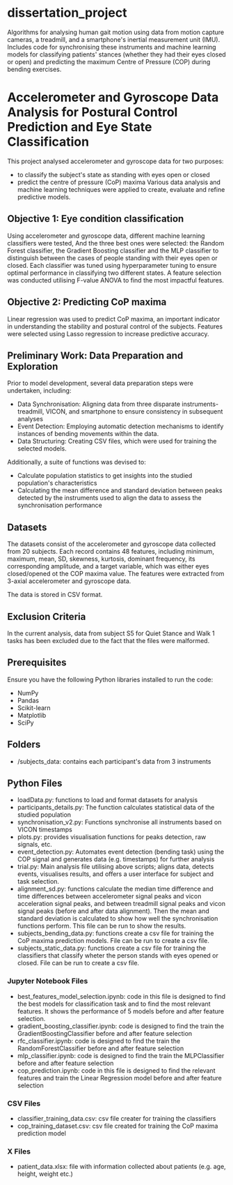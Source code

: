 # dissertation_project
Algorithms for analysing human gait motion using data from motion capture cameras, a treadmill, and a smartphone's inertial measurement unit (IMU). Includes code for synchronising these instruments and machine learning models for classifying patients' stances (whether they had their eyes closed or open) and predicting the maximum Centre of Pressure (COP) during bending exercises.


# Accelerometer and Gyroscope Data Analysis for Postural Control Prediction and Eye State Classification

This project analysed accelerometer and gyroscope data for two purposes: 
- to classify the subject's state as standing with eyes open or closed 
- predict the centre of pressure (CoP) maxima 
Various data analysis and machine learning techniques were applied to create, evaluate and refine predictive models. 

## Objective 1: Eye condition classification
Using accelerometer and gyroscope data, different machine learning classifiers were tested, And the three best ones were selected: the Random Forest classifier, the Gradient Boosting classifier and the MLP classifier to distinguish between the cases of people standing with their eyes open or closed. Each classifier was tuned using hyperparameter tuning to ensure optimal performance in classifying two different states. A  feature selection was conducted utilising F-value ANOVA to find the most impactful features.

## Objective 2: Predicting CoP maxima
Linear regression was used to predict CoP maxima, an important indicator in understanding the stability and postural control of the subjects. Features were selected using Lasso regression to increase predictive accuracy.

## Preliminary Work: Data Preparation and Exploration
Prior to model development, several data preparation steps were undertaken, including:
- Data Synchronisation: Aligning data from three disparate instruments- treadmill, VICON, and smartphone to ensure consistency in subsequent analyses
- Event Detection: Employing automatic detection mechanisms to identify instances of bending movements within the data.
- Data Structuring: Creating CSV files, which were used for training the selected models.

Additionally, a suite of functions was devised to:
- Calculate population statistics to get insights into the studied population's characteristics
- Calculating the mean difference and standard deviation between peaks detected by the instruments used to align the data to assess the synchronisation performance


## Datasets

The datasets consist of the accelerometer and gyroscope data collected from 20 subjects. Each record contains 48 features, including minimum, maximum, mean, SD, skewness, kurtosis, dominant frequency, its corresponding amplitude, and a target variable, which was either eyes closed/opened ot the COP maxima value. The features were extracted from 3-axial accelerometer and gyroscope data.

The data is stored in CSV format.

## Exclusion Criteria
In the current analysis, data from subject S5 for Quiet Stance and Walk 1 tasks has been excluded due to the fact that the files were malformed.

## Prerequisites
Ensure you have the following Python libraries installed to run the code:

- NumPy
- Pandas
- Scikit-learn
- Matplotlib
- SciPy

## Folders
- /subjects_data: contains each participant's data from 3 instruments
## Python Files
- loadData.py: functions to load and format datasets for analysis
- participants_details.py: The function calculates statistical data of the studied population
- synchronisation_v2.py: Functions synchronise all instruments based on VICON timestamps
- plots.py: provides visualisation functions for peaks detection, raw signals, etc.
- event_detection.py: Automates event detection (bending task) using the COP signal and generates data (e.g. timestamps) for further analysis
- trial.py: Main analysis file utilising above scripts; aligns data, detects events, visualises results, and offers a user interface for subject and task selection.
- alignment_sd.py: functions calculate the median time difference and time differences between accelerometer signal peaks and vicon acceleration signal peaks, and between treadmill signal peaks and vicon signal peaks (before and after data alignment). Then the mean and standard deviation is calculated to show how well the synchronisation functions perform. This file can be run to show the results.
- subjects_bending_data.py: functions create a csv file for training the CoP maxima prediction models. File can be run to create a csv file.
- subjects_static_data.py: functions create a csv file for training the classifiers that classify wheter the person stands with eyes opened or closed. File can be run to create a csv file.
### Jupyter Notebook Files
- best_features_model_selection.ipynb: code in this file is designed to find the best models for classification task and to find the most relevant features. It shows the performance of 5 models before and after feature selection.
- gradient_boosting_classifier.ipynb: code is designed to find the train the GradientBoostingClassifier before and after feature selection
- rfc_classifier.ipynb: code is designed to find the train the RandomForestClassifier before and after feature selection
- mlp_classifier.ipynb: code is designed to find the train the MLPClassifier before and after feature selection
- cop_prediction.ipynb: code in this file is designed to find the relevant features and train the Linear Regression model before and after feature selection

### CSV Files 
- classifier_training_data.csv: csv file creater for training the classifiers
- cop_training_dataset.csv: csv file created for training the CoP maxima prediction model

### X Files 
- patient_data.xlsx: file with information collected about patients (e.g. age, height, weight etc.)

